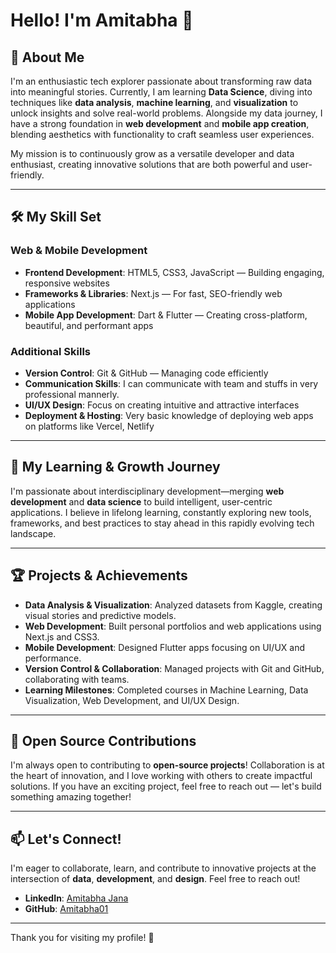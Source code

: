 # Hello! I'm Amitabha 👋

## 🌟 About Me
I'm an enthusiastic tech explorer passionate about transforming raw data into meaningful stories. Currently, I am learning **Data Science**, diving into techniques like **data analysis**, **machine learning**, and **visualization** to unlock insights and solve real-world problems. Alongside my data journey, I have a strong foundation in **web development** and **mobile app creation**, blending aesthetics with functionality to craft seamless user experiences.

My mission is to continuously grow as a versatile developer and data enthusiast, creating innovative solutions that are both powerful and user-friendly.

---

## 🛠️ My Skill Set

### **Web & Mobile Development**
- **Frontend Development**: HTML5, CSS3, JavaScript — Building engaging, responsive websites
- **Frameworks & Libraries**: Next.js — For fast, SEO-friendly web applications
- **Mobile App Development**: Dart & Flutter — Creating cross-platform, beautiful, and performant apps

### **Additional Skills**
- **Version Control**: Git & GitHub — Managing code efficiently
- **Communication Skills**: I can communicate with team and stuffs in very professional mannerly.
- **UI/UX Design**: Focus on creating intuitive and attractive interfaces
- **Deployment & Hosting**: Very basic knowledge of deploying web apps on platforms like Vercel, Netlify

---

## 🌱 My Learning & Growth Journey
I'm passionate about interdisciplinary development—merging **web development** and **data science** to build intelligent, user-centric applications. I believe in lifelong learning, constantly exploring new tools, frameworks, and best practices to stay ahead in this rapidly evolving tech landscape.

---

## 🏆 Projects & Achievements
- **Data Analysis & Visualization**: Analyzed datasets from Kaggle, creating visual stories and predictive models.
- **Web Development**: Built personal portfolios and web applications using Next.js and CSS3.
- **Mobile Development**: Designed Flutter apps focusing on UI/UX and performance.
- **Version Control & Collaboration**: Managed projects with Git and GitHub, collaborating with teams.
- **Learning Milestones**: Completed courses in Machine Learning, Data Visualization, Web Development, and UI/UX Design.

---

## 🤝 Open Source Contributions
I'm always open to contributing to **open-source projects**! Collaboration is at the heart of innovation, and I love working with others to create impactful solutions. If you have an exciting project, feel free to reach out — let's build something amazing together!

---

## 📫 Let's Connect!
I'm eager to collaborate, learn, and contribute to innovative projects at the intersection of **data**, **development**, and **design**. Feel free to reach out!

- **LinkedIn**: [Amitabha Jana](https://linkedin.com/in/amitabhajana/)
- **GitHub**: [Amitabha01](https://github.com/Amitabha01)

---

Thank you for visiting my profile! 🚀
